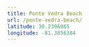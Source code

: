 ```yaml
---
title: Ponte Vedra Beach
url: /ponte-vedra-beach/
latitude: 30.2396865
longitude: -81.3856384
---
```

